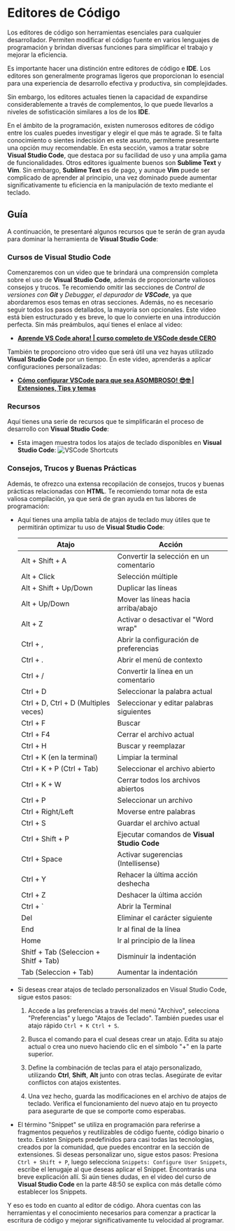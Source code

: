 # Editores de Código

Los editores de código son herramientas esenciales para cualquier desarrollador. Permiten modificar el código fuente en varios lenguajes de programación y brindan diversas funciones para simplificar el trabajo y mejorar la eficiencia.

Es importante hacer una distinción entre editores de código e **IDE**. Los editores son generalmente programas ligeros que proporcionan lo esencial para una experiencia de desarrollo efectiva y productiva, sin complejidades.

Sin embargo, los editores actuales tienen la capacidad de expandirse considerablemente a través de complementos, lo que puede llevarlos a niveles de sofisticación similares a los de los **IDE**.

En el ámbito de la programación, existen numerosos editores de código entre los cuales puedes investigar y elegir el que más te agrade. Si te falta conocimiento o sientes indecisión en este asunto, permíteme presentarte una opción muy recomendable. En esta sección, vamos a tratar sobre **Visual Studio Code**, que destaca por su facilidad de uso y una amplia gama de funcionalidades. Otros editores igualmente buenos son **Sublime Text** y **Vim**. Sin embargo, **Sublime Text** es de pago, y aunque **Vim** puede ser complicado de aprender al principio, una vez dominado puede aumentar significativamente tu eficiencia en la manipulación de texto mediante el teclado.

## Guía

A continuación, te presentaré algunos recursos que te serán de gran ayuda para dominar la herramienta de **Visual Studio Code**:

### Cursos de Visual Studio Code

Comenzaremos con un video que te brindará una comprensión completa sobre el uso de **Visual Studio Code**, además de proporcionarte valiosos consejos y trucos. Te recomiendo omitir las secciones de _Control de versiones con **Git**_ y _Debugger, el depurador de **VSCode**_, ya que abordaremos esos temas en otras secciones. Además, no es necesario seguir todos los pasos detallados, la mayoría son opcionales. Este video está bien estructurado y es breve, lo que lo convierte en una introducción perfecta. Sin más preámbulos, aquí tienes el enlace al video:

-   **[Aprende VS Code ahora! | curso completo de VSCode desde CERO](https://www.youtube.com/watch?v=Ei1y51K8jQk)**

También te proporciono otro video que será útil una vez hayas utilizado **Visual Studio Code** por un tiempo. En este video, aprenderás a aplicar configuraciones personalizadas:

-   **[Cómo configurar VSCode para que sea ASOMBROSO! 😎🤓 | Extensiones, Tips y temas](https://www.youtube.com/watch?v=HiVnGgYudLY)**

### Recursos

Aquí tienes una serie de recursos que te simplificarán el proceso de desarrollo con **Visual Studio Code**:

-   Esta imagen muestra todos los atajos de teclado disponibles en **Visual Studio Code**:
    ![VSCode Shortcuts](https://code.visualstudio.com/assets/docs/getstarted/tips-and-tricks/KeyboardReferenceSheet.png)

### Consejos, Trucos y Buenas Prácticas

Además, te ofrezco una extensa recopilación de consejos, trucos y buenas prácticas relacionadas con **HTML**. Te recomiendo tomar nota de esta valiosa compilación, ya que será de gran ayuda en tus labores de programación:

-   Aquí tienes una amplia tabla de atajos de teclado muy útiles que te permitirán optimizar tu uso de **Visual Studio Code**:

    | Atajo                                 | Acción                                      |
    | ------------------------------------- | ------------------------------------------- |
    | Alt + Shift + A                       | Convertir la selección en un comentario     |
    | Alt + Click                           | Selección múltiple                          |
    | Alt + Shift + Up/Down                 | Duplicar las líneas                         |
    | Alt + Up/Down                         | Mover las líneas hacia arriba/abajo         |
    | Alt + Z                               | Activar o desactivar el "Word wrap"         |
    | Ctrl + ,                              | Abrir la configuración de preferencias      |
    | Ctrl + .                              | Abrir el menú de contexto                   |
    | Ctrl + /                              | Convertir la línea en un comentario         |
    | Ctrl + D                              | Seleccionar la palabra actual               |
    | Ctrl + D, Ctrl + D (Multiples veces)  | Seleccionar y editar palabras siguientes    |
    | Ctrl + F                              | Buscar                                      |
    | Ctrl + F4                             | Cerrar el archivo actual                    |
    | Ctrl + H                              | Buscar y reemplazar                         |
    | Ctrl + K (en la terminal)             | Limpiar la terminal                         |
    | Ctrl + K + P (Ctrl + Tab)             | Seleccionar el archivo abierto              |
    | Ctrl + K + W                          | Cerrar todos los archivos abiertos          |
    | Ctrl + P                              | Seleccionar un archivo                      |
    | Ctrl + Right/Left                     | Moverse entre palabras                      |
    | Ctrl + S                              | Guardar el archivo actual                   |
    | Ctrl + Shift + P                      | Ejecutar comandos de **Visual Studio Code** |
    | Ctrl + Space                          | Activar sugerencias (Intellisense)          |
    | Ctrl + Y                              | Rehacer la última acción deshecha           |
    | Ctrl + Z                              | Deshacer la última acción                   |
    | Ctrl + `                              | Abrir la Terminal                           |
    | Del                                   | Eliminar el carácter siguiente              |
    | End                                   | Ir al final de la línea                     |
    | Home                                  | Ir al principio de la línea                 |
    | Shitf + Tab (Seleccion + Shitf + Tab) | Disminuir la indentación                    |
    | Tab (Seleccion + Tab)                 | Aumentar la indentación                     |

-   Si deseas crear atajos de teclado personalizados en Visual Studio Code, sigue estos pasos:

    1. Accede a las preferencias a través del menú "Archivo", selecciona "Preferencias" y luego "Atajos de Teclado". También puedes usar el atajo rápido `Ctrl + K Ctrl + S`.

    2. Busca el comando para el cual deseas crear un atajo. Edita su atajo actual o crea uno nuevo haciendo clic en el símbolo "+" en la parte superior.

    3. Define la combinación de teclas para el atajo personalizado, utilizando **Ctrl**, **Shift**, **Alt** junto con otras teclas. Asegúrate de evitar conflictos con atajos existentes.

    4. Una vez hecho, guarda las modificaciones en el archivo de atajos de teclado. Verifica el funcionamiento del nuevo atajo en tu proyecto para asegurarte de que se comporte como esperabas.

-   El término "Snippet" se utiliza en programación para referirse a fragmentos pequeños y reutilizables de código fuente, código binario o texto. Existen Snippets predefinidos para casi todas las tecnologías, creados por la comunidad, que puedes encontrar en la sección de extensiones. Si deseas personalizar uno, sigue estos pasos: Presiona `Ctrl + Shift + P`, luego selecciona `Snippets: Configure User Snippets`, escribe el lenugaje al que deseas aplicar el Snippet. Encontrarás una breve explicación allí. Si aún tienes dudas, en el video del curso de **Visual Studio Code** en la parte 48:50 se explica con más detalle cómo establecer los Snippets.

Y eso es todo en cuanto al editor de código. Ahora cuentas con las herramientas y el conocimiento necesarios para comenzar a practicar la escritura de código y mejorar significativamente tu velocidad al programar.
